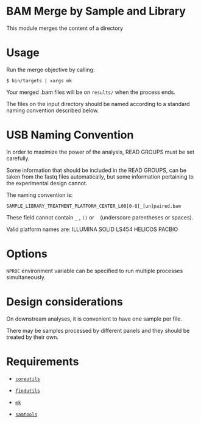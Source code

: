 BAM Merge by Sample and Library
===============================

This module merges the content of a directory


Usage
=====

Run the merge objective by calling:

```
$ bin/targets | xargs mk
```

Your merged .bam files will be on `results/` when the process ends.

The files on the input directory should be named according to a
standard naming convention described below.


USB Naming Convention
=====================

In order to maximize the power of the analysis,
READ GROUPS must be set carefully.

Some information that should be included in the READ GROUPS,
can be taken from the fastq files automatically,
but some information pertaining to the experimental design cannot.

The naming convention is:

```
SAMPLE_LIBRARY_TREATMENT_PLATFORM_CENTER_L00[0-8]_[un]paired.bam
```

These field cannot contain `_` , `()` or ` ` (underscore parentheses or spaces).

Valid platform names are: ILLUMINA SOLID LS454 HELICOS PACBIO


Options
=======

`NPROC` environment variable can be specified to run multiple processes simultaneously.


Design considerations
=====================

On downstream analyses, it is convenient to have one sample per file.

There may be samples processed by different panels and they should be treated by their own.


Requirements
============

- [`coreutils`](https://www.gnu.org/software/coreutils/coreutils.html "Basic file, shell and text manipulation utilities of the GNU operating system.")

- [`findutils`](https://www.gnu.org/software/findutils/ "Basic directory searching utilities of the GNU operating system.")

- [`mk`](http://doc.cat-v.org/bell_labs/mk/mk.pdf "A successor for `make`.")

- [`samtools`](https://www.htslib.org "Samtools. Reading/writing/editing/indexing/viewing SAM/BAM/CRAM format")
